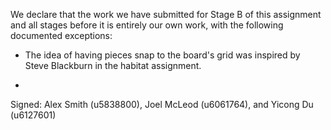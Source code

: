 We declare that the work we have submitted for Stage B of this assignment and all stages before it is entirely our own work, with the following documented exceptions:

*  The idea of having pieces snap to the board's grid was inspired by Steve Blackburn in the habitat assignment.

*

Signed: Alex Smith (u5838800), Joel McLeod (u6061764), and Yicong Du (u6127601)